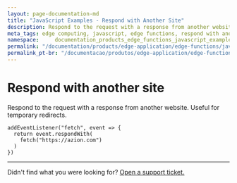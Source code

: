 ```yaml
---
layout: page-documentation-md
title: "JavaScript Examples - Respond with Another Site"
description: Respond to the request with a response from another website.
meta_tags: edge computing, javascript, edge functions, respond with another site
namespace:     documentation_products_edge_functions_javascript_examples_respond_another_site
permalink: "/documentation/products/edge-application/edge-functions/javascript-examples/respond-site/"
permalink_pt-br: "/documentacao/produtos/edge-application/edge-functions/javascript-examples/respond-site/"
---
```

# Respond with another site

Respond to the request with a response from another website. Useful for temporary redirects.

```
addEventListener("fetch", event => {
  return event.respondWith(
    fetch("https://azion.com")
  )
})
```



---

Didn't find what you were looking for? [Open a support ticket.](https://tickets.azion.com/)
